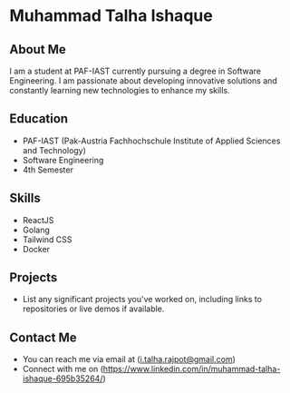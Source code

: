 # Muhammad Talha Ishaque

## About Me
I am a student at PAF-IAST currently pursuing a degree in Software Engineering. I am passionate about developing innovative solutions and constantly learning new technologies to enhance my skills.

## Education
- PAF-IAST (Pak-Austria Fachhochschule Institute of Applied Sciences and Technology)
- Software Engineering
- 4th Semester

## Skills
- ReactJS
- Golang
- Tailwind CSS
- Docker

## Projects
- List any significant projects you've worked on, including links to repositories or live demos if available.

## Contact Me
- You can reach me via email at (i.talha.rajpot@gmail.com)
- Connect with me on (https://www.linkedin.com/in/muhammad-talha-ishaque-695b35264/)
